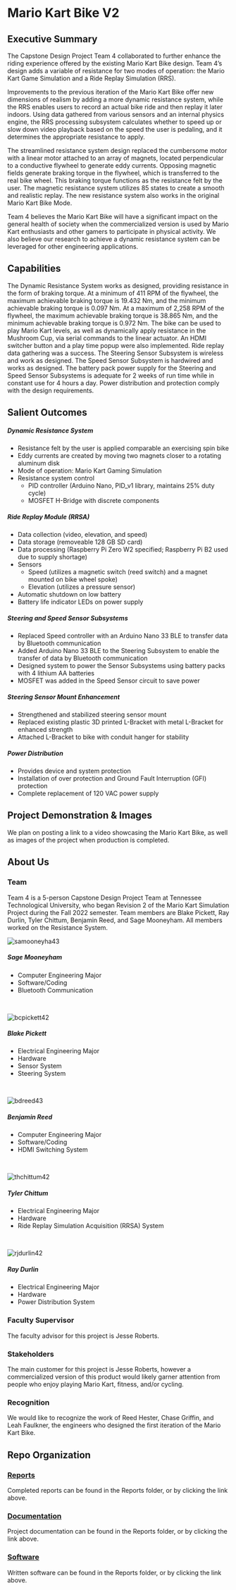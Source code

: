 # Mario Kart Bike V2

## Executive Summary

The Capstone Design Project Team 4 collaborated to further enhance the riding experience offered by the existing Mario Kart Bike design. Team 4’s design adds a variable of resistance for two modes of operation: the Mario Kart Game Simulation and a Ride Replay Simulation (RRS).  

Improvements to the previous iteration of the Mario Kart Bike offer new dimensions of realism by adding a more dynamic resistance system, while the RRS enables users to record an actual bike ride and then replay it later indoors. Using data gathered from various sensors and an internal physics engine, the RRS processing subsystem calculates whether to speed up or slow down video playback based on the speed the user is pedaling, and it determines the appropriate resistance to apply.

The streamlined resistance system design replaced the cumbersome motor with a linear motor attached to an array of magnets, located perpendicular to a conductive flywheel to generate eddy currents. Opposing magnetic fields generate braking torque in the flywheel, which is transferred to the real bike wheel. This braking torque functions as the resistance felt by the user. The magnetic resistance system utilizes 85 states to create a smooth and realistic replay. The new resistance system also works in the original Mario Kart Bike Mode. 

Team 4 believes the Mario Kart Bike will have a significant impact on the general health of society when the commercialized version is used by Mario Kart enthusiasts and other gamers to participate in physical activity. We also believe our research to achieve a dynamic resistance system can be leveraged for other engineering applications.  


## Capabilities

The Dynamic Resistance System works as designed, providing resistance in the form of braking torque. At a minimum of 411 RPM of the flywheel, the maximum achievable braking torque is 19.432 Nm, and the minimum achievable braking torque is 0.097 Nm. At a maximum of 2,258 RPM of the flywheel, the maximum achievable braking torque is 38.865 Nm, and the minimum achievable braking torque is 0.972 Nm. The bike can be used to play Mario Kart levels, as well as dynamically apply resistance in the Mushroom Cup, via serial commands to the linear actuator. An HDMI switcher button and a play time popup were also implemented. Ride replay data gathering was a success. The Steering Sensor Subsystem is wireless and work as designed. The Speed Sensor Subsystem is hardwired and works as designed. The battery pack power supply for the Steering and Speed Sensor Subsystems is adequate for 2 weeks of run time while in constant use for 4 hours a day. Power distribution and protection comply with the design requirements. 


## Salient Outcomes

##### Dynamic Resistance System
- Resistance felt by the user is applied comparable an exercising spin bike
- Eddy currents are created by moving two magnets closer to a rotating aluminum disk
- Mode of operation: Mario Kart Gaming Simulation 
- Resistance system control
  - PID controller (Arduino Nano, PID_v1 library, maintains 25% duty cycle)
  - MOSFET H-Bridge with discrete components

##### Ride Replay Module (RRSA)
- Data collection (video, elevation, and speed)
- Data storage (removeable 128 GB SD card)
- Data processing (Raspberry Pi Zero W2 specified; Raspberry Pi B2 used due to supply shortage)
- Sensors 
  - Speed (utilizes a magnetic switch (reed switch) and a magnet mounted on bike wheel spoke)
  - Elevation (utilizes a pressure sensor)
- Automatic shutdown on low battery
- Battery life indicator LEDs on power supply

##### Steering and Speed Sensor Subsystems 
- Replaced Speed controller with an Arduino Nano 33 BLE to transfer data by Bluetooth communication
- Added Arduino Nano 33 BLE to the Steering Subsystem to enable the transfer of data by Bluetooth communication
- Designed system to power the Sensor Subsystems using battery packs with 4 lithium AA batteries
- MOSFET was added in the Speed Sensor circuit to save power

##### Steering Sensor Mount Enhancement
- Strengthened and stabilized steering sensor mount 
- Replaced existing plastic 3D printed L-Bracket with metal L-Bracket for enhanced strength
- Attached L-Bracket to bike with conduit hanger for stability 

##### Power Distribution
- Provides device and system protection
- Installation of over protection and Ground Fault Interruption (GFI) protection
- Complete replacement of 120 VAC power supply

## Project Demonstration & Images

We plan on posting a link to a video showcasing the Mario Kart Bike, as well as images of the project when production is completed.

## About Us

### Team

Team 4 is a 5-person Capstone Design Project Team at Tennessee Technological University, who began Revision 2 of the Mario Kart Simulation Project during the Fall 2022 semester. Team members are Blake Pickett, Ray Durlin, Tyler Chittum, Benjamin Reed, and Sage Mooneyham. All members worked on the Resistance System.
<br />

![samooneyha43](https://user-images.githubusercontent.com/118228609/204955069-5617f7d6-c4db-4fd1-b2a3-732c5af7caee.jpeg)
##### Sage Mooneyham
- Computer Engineering Major
- Software/Coding
- Bluetooth Communication
<br />

![bcpickett42](https://user-images.githubusercontent.com/118228609/204954952-6079d263-4d1e-48e7-8d34-d9937e9ed811.png)
##### Blake Pickett
- Electrical Engineering Major
- Hardware
- Sensor System
- Steering System
<br />

![bdreed43](https://user-images.githubusercontent.com/118228609/204954921-bbedaad3-1c52-4cc3-909e-dcdc8ed76ba5.png)
##### Benjamin Reed
- Computer Engineering Major
- Software/Coding
- HDMI Switching System
<br />

![thchittum42](https://user-images.githubusercontent.com/118228609/204954827-8bc5f440-cad9-4cd9-8ab2-526fa8b15040.jpg)
##### Tyler Chittum
- Electrical Engineering Major
- Hardware
- Ride Replay Simulation Acquisition (RRSA) System
<br />

![rjdurlin42](https://user-images.githubusercontent.com/118228609/204953756-6faef26e-8d7b-40a0-a6fc-cdfcfbd8a586.png)
##### Ray Durlin
- Electrical Engineering Major
- Hardware
- Power Distribution System


### Faculty Supervisor

The faculty advisor for this project is Jesse Roberts.

### Stakeholders

The main customer for this project is Jesse Roberts, however a commercialized version of this product would likely garner attention from people who enjoy playing Mario Kart, fitness, and/or cycling.

### Recognition

We would like to recognize the work of Reed Hester, Chase Griffin, and Leah Faulkner, the engineers who designed the first iteration of the Mario Kart Bike.


## Repo Organization


### [Reports](https://github.com/rjdurlin42/mariokartrev_2_team_4/tree/main/Reports)

Completed reports can be found in the Reports folder, or by clicking the link above.

### [Documentation](https://github.com/rjdurlin42/mariokartrev_2_team_4/tree/main/Documentation)

Project documentation can be found in the Reports folder, or by clicking the link above.

### [Software](https://github.com/rjdurlin42/mariokartrev_2_team_4/tree/main/Software)

Written software can be found in the Reports folder, or by clicking the link above.
